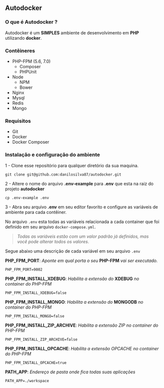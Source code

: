 ## Autodocker

### O que é Autodocker ?

Autodocker é um **SIMPLES** ambiente de desenvolvimento em **PHP** utilizando **docker**.

### Contêineres

- PHP-FPM (5.6, 7.0)
    - Composer
    - PHPUnit
- Node
    - NPM
    - Bower
- Nginx
- Mysql
- Redis
- Mongo


### Requisitos
- Git
- Docker
- Docker Composer


### Instalação e configuração do ambiente
1 - Clone esse repositório para qualquer diretório da sua maquina.
```shell
git clone git@github.com:danilosilva87/autodocker.git
```
2 - Altere o nome do arquivo **.env-example** para **.env** que esta na raiz do projeto **autodocker**
```shell
cp .env-example .env
```
3 - Abra seu arquivo **.env** em seu editor favorito e configure as variáveis de ambiente para cada contêiner.

No arquivo `.env` esta todas as variáveis relacionada a cada container que foi definido em seu arquivo `docker-compose.yml`.

> *Todas as variáveis estão com um valor padrão já definidos, mas você pode alterar todos os valores*.

Segue abaixo uma descrição de cada variável em seu arquivo `.env`

**PHP_FPM_PORT**: *Aponte em qual porta o seu* **PHP-FPM** *vai ser executado.*	
```
PHP_FPM_PORT=9002
```

**PHP_FPM_INSTALL_XDEBUG**:  *Habilita a extensão do* **XDEBUG** *no container do PHP-FPM*
```
PHP_FPM_INSTALL_XDEBUG=false
```

**PHP_FPM_INSTALL_MONGO**: *Habilita a extensão do* **MONGODB** *no container do PHP-FPM*
```
PHP_FPM_INSTALL_MONGO=false
```

**PHP_FPM_INSTALL_ZIP_ARCHIVE**: *Habilita a extensão ZIP no container do PHP-FPM*
```
PHP_FPM_INSTALL_ZIP_ARCHIVE=false
```
**PHP_FPM_INSTALL_OPCACHE**: *Habilita a extensão OPCACHE no container do PHP-FPM*
```
PHP_FPM_INSTALL_OPCACHE=true
```

**PATH_APP**: *Endereço de pasta onde fica todas suas aplicações*
```
PATH_APP=./workspace
```
